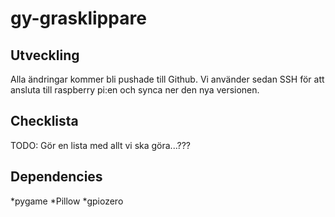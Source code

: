 # gy-grasklippare

## Utveckling
Alla ändringar kommer bli pushade till Github. Vi använder sedan SSH för att ansluta till raspberry pi:en och synca ner den nya versionen. 

## Checklista

TODO: Gör en lista med allt vi ska göra...???

## Dependencies

*pygame
*Pillow
*gpiozero

